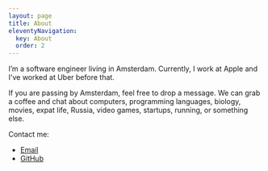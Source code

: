 ```yaml
---
layout: page
title: About
eleventyNavigation:
  key: About
  order: 2
---
```


I’m a software engineer living in Amsterdam. Currently, I work at Apple and I've worked at Uber before that.

If you are passing by Amsterdam, feel free to drop a message. We can grab a coffee and chat about computers, programming languages, biology, movies, expat life, Russia, video games, startups, running, or something else.

Contact me:

- [Email](mailto:artem.tyurin+website@gmail.com)
- [GitHub](https://github.com/agentcooper)
